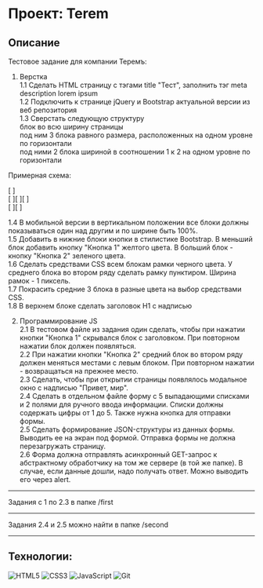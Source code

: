 # Проект: Terem
## Описание
Тестовое задание для компании Теремъ:  

1. Верстка  
1.1 Сделать HTML страницу с тэгами title "Тест", заполнить тэг meta
description lorem ipsum  
1.2 Подключить к странице jQuery и Bootstrap актуальной версии из веб
репозитория   
1.3 Сверстать следующую структуру  
блок во всю ширину страницы  
под ним 3 блока равного размера, расположенных на одном уровне по горизонтали  
под ними 2 блока шириной в соотношении 1 к 2 на одном уровне по горизонтали  

Примерная схема:  

[ ]  
[ ][ ][ ]  
[ ][ ]  

1.4 В мобильной версии в вертикальном положении все блоки должны
показываться один над другим и по ширине быть 100%.  
1.5 Добавить в нижние блоки кнопки в стилистике Bootstrap. В меньший
блок добавить кнопку "Кнопка 1" желтого цвета. В больший блок - кнопку
"Кнопка 2" зеленого цвета.  
1.6 Сделать средствами CSS всем блокам рамки черного цвета. У среднего
блока во втором ряду сделать рамку пунктиром. Ширина рамок - 1
пиксель.  
1.7 Покрасить средние 3 блока в разные цвета на выбор средствами CSS.  
1.8 В верхнем блоке сделать заголовок H1 с надписью  

2. Программирование JS  
2.1 В тестовом файле из задания один сделать, чтобы при нажатии кнопки
"Кнопка 1" скрывался блок с заголовком. При повторном нажатии блок
должен появляться.  
2.2 При нажатии кнопки "Кнопка 2" средний блок во втором ряду должен
меняться местами с левым блоком. При повторном нажатии - возвращаться
на прежнее место.  
2.3 Сделать, чтобы при открытии страницы появлялось модальное окно с
надписью "Привет, мир".  
2.4 Сделать в отдельном файле форму с 5 выпадающими списками и 2
полями для ручного ввода информации. Списки должны содержать цифры от
1 до 5. Также нужна кнопка для отправки формы.  
2.5 Сделать формирование JSON-структуры из данных формы. Выводить ее
на экран под формой. Отправка формы не должна перезагружать страницу.  
2.6 Форма должна отправлять асинхронный GET-запрос к абстрактному
обработчику на том же сервере (в той же папке). В случае, если данные
дошли, надо получать ответ. Можно выводить его через alert.  

---
Задания с 1 по 2.3 в папке /first 

---
Задания 2.4 и 2.5 можно найти в папке /second 

---

## Технологии:  

![HTML5](https://img.shields.io/badge/html5-%23E34F26.svg?style=for-the-badge&logo=html5&logoColor=white)
![CSS3](https://img.shields.io/badge/css3-%231572B6.svg?style=for-the-badge&logo=css3&logoColor=white)
![JavaScript](https://img.shields.io/badge/javascript-%23323330.svg?style=for-the-badge&logo=javascript&logoColor=%23F7DF1E)
![Git](https://img.shields.io/badge/git-%23F05033.svg?style=for-the-badge&logo=git&logoColor=white)

